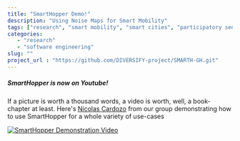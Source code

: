 ```yaml
---
title: "SmartHopper Demo!"
description: "Using Noise Maps for Smart Mobility"
tags: ["research", "smart mobility", "smart cities", "participatory sensing", "noise", "diversify"]
categories: 
   - "research"
   - "software engineering"
slug: ""
project_url : "https://github.com/DIVERSIFY-project/SMARTH-GH.git"
---
```


##### SmartHopper is now on Youtube!

If a picture is worth a thousand words, a video is worth, well, a book-chapter 
at least. Here's [Nicolas Cardozo](https://www.scss.tcd.ie/~cardozon/) from our 
group demonstrating how to use SmartHopper for a whole variety of use-cases

[![SmartHopper Demonstration Video](/images/smarthopper/smarthopper-video-shot.png)](https://www.youtube.com/watch?v=RWlJ4ibfuT0 "SmartHopper Demo")


